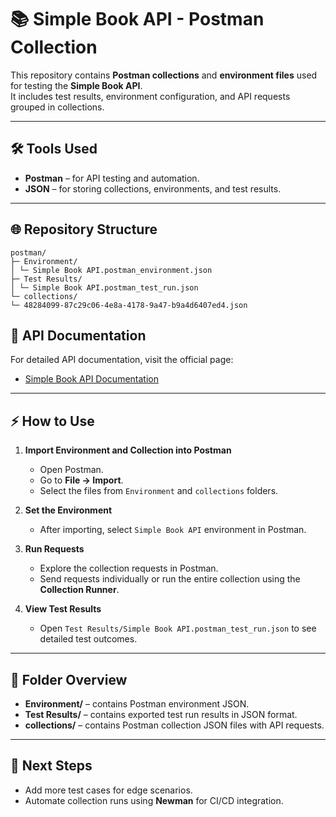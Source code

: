 # 📚 Simple Book API - Postman Collection

This repository contains **Postman collections** and **environment files** used for testing the **Simple Book API**.  
It includes test results, environment configuration, and API requests grouped in collections.

---

## 🛠 Tools Used
- **Postman** – for API testing and automation.
- **JSON** – for storing collections, environments, and test results.

---

## 🌐 Repository Structure
```
postman/
├─ Environment/
│ └─ Simple Book API.postman_environment.json
├─ Test Results/
│ └─ Simple Book API.postman_test_run.json
└─ collections/
└─ 48284099-87c29c06-4e8a-4178-9a47-b9a4d6407ed4.json
```

## 📖 API Documentation

For detailed API documentation, visit the official page:

- [Simple Book API Documentation]([https://simple-books-api.glitch.me/](https://simple-books-api.click/status))  


---

## ⚡ How to Use

1. **Import Environment and Collection into Postman**
   - Open Postman.
   - Go to **File → Import**.
   - Select the files from `Environment` and `collections` folders.

2. **Set the Environment**
   - After importing, select `Simple Book API` environment in Postman.

3. **Run Requests**
   - Explore the collection requests in Postman.
   - Send requests individually or run the entire collection using the **Collection Runner**.

4. **View Test Results**
   - Open `Test Results/Simple Book API.postman_test_run.json` to see detailed test outcomes.  

---

## 📂 Folder Overview
- **Environment/** – contains Postman environment JSON.  
- **Test Results/** – contains exported test run results in JSON format.  
- **collections/** – contains Postman collection JSON files with API requests.  

---

## 🚀 Next Steps
- Add more test cases for edge scenarios.  
- Automate collection runs using **Newman** for CI/CD integration.  
